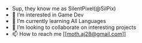 - Sup, they know me as SilentPixel(@SilPix)
- 👀 I’m interested in Game Dev
- 🌱 I’m currently learning All Languages
- 🤝 I’m looking to collaborate on interesting projects
- 📫 How to reach me [[moth.aj28@gmail.com]]

<!---
SilPix/SilPix is a ✨ special ✨ repository because its `README.md` (this file) appears on your GitHub profile.
You can click the Preview link to take a look at your changes.
--->
